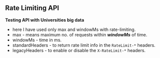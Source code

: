 ## Rate Limiting API

**Testing API with Universities big data**

* here I have used only max and windowMs with rate-limiting.
* max - means maximum no. of requests within ***windowMs*** of time.
* windowMs - time in ms.
* standardHeaders - to return rate limit info in the `RateLimit-*` headers.
* legacyHeaders - to enable or disable the `X-RateLimit-*` headers.
